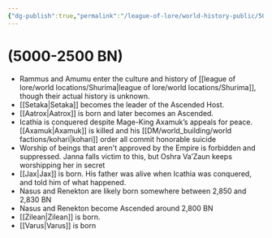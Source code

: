 ```yaml
---
{"dg-publish":true,"permalink":"/league-of-lore/world-history-public/5000-2500-bn/"}
---
```


# (5000-2500 BN)

- Rammus and Amumu enter the culture and history of [[league of lore/world locations/Shurima\|league of lore/world locations/Shurima]], though their actual history is unknown.
-  [[Setaka\|Setaka]] becomes the leader of the Ascended Host.
-  [[Aatrox\|Aatrox]] is born and later becomes an Ascended.
-  Icathia is conquered despite Mage-King Axamuk’s appeals for peace. [[Axamuk\|Axamuk]] is killed and his [[DM/world_building/world factions/kohari\|kohari]] order all commit honorable suicide
- Worship of beings that aren't approved by the Empire is forbidden and suppressed. Janna falls victim to this, but Oshra Va’Zaun keeps worshipping her in secret
- [[Jax\|Jax]] is born. His father was alive when Icathia was conquered, and told him of what happened.
-  Nasus and Renekton are likely born somewhere between 2,850 and 2,830 BN
- Nasus and Renekton become Ascended around 2,800 BN
-  [[Zilean\|Zilean]] is born.
- [[Varus\|Varus]] is born 